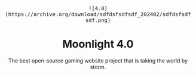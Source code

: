 <p align="center">
<kbd>
![4.0](https://archive.org/download/sdfdsfsdfsdf_202402/sdfdsfsdfsdf.png)
</kbd>
</p>
<h1 align="center">Moonlight 4.0</h1>
<p align="center">The best open-source gaming website project that is taking the world by storm.</p>
